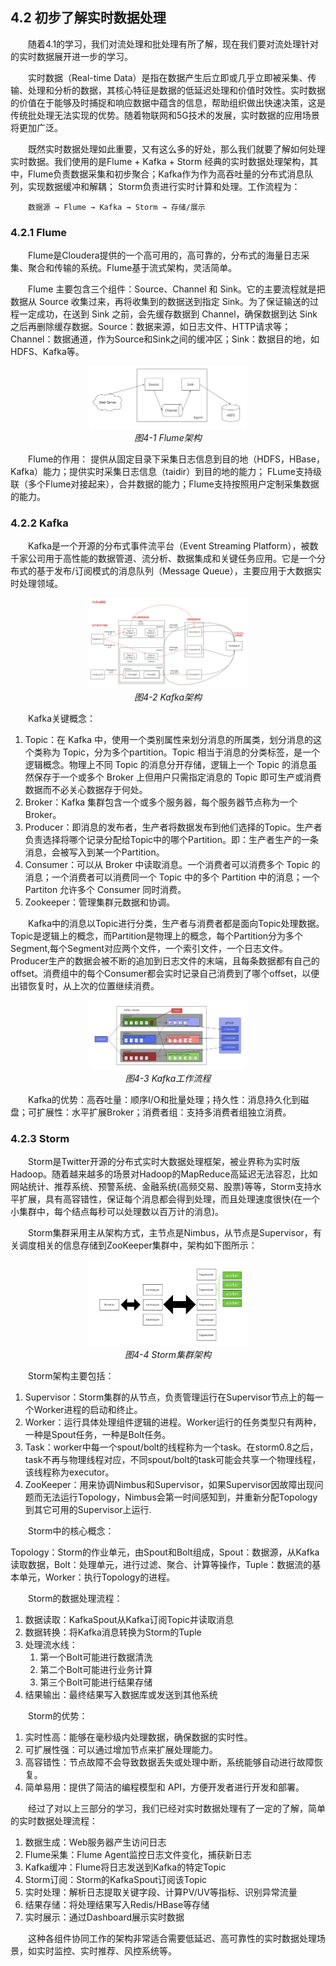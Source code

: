 ## 4.2 初步了解实时数据处理

&emsp;&emsp;随着4.1的学习，我们对流处理和批处理有所了解，现在我们要对流处理针对的实时数据展开进一步的学习。

&emsp;&emsp;实时数据（Real-time Data）是指在数据产生后立即或几乎立即被采集、传输、处理和分析的数据，其核心特征是数据的低延迟处理和价值时效性。实时数据的价值在于能够及时捕捉和响应数据中蕴含的信息，帮助组织做出快速决策，这是传统批处理无法实现的优势。随着物联网和5G技术的发展，实时数据的应用场景将更加广泛。

&emsp;&emsp;既然实时数据处理如此重要，又有这么多的好处，那么我们就要了解如何处理实时数据。我们使用的是Flume + Kafka + Storm 经典的实时数据处理架构，其中，Flume负责数据采集和初步聚合；Kafka作为作为高吞吐量的分布式消息队列，实现数据缓冲和解耦；
Storm负责进行实时计算和处理。工作流程为：

&emsp;&emsp;`数据源 → Flume → Kafka → Storm → 存储/展示`

### 4.2.1 Flume

&emsp;&emsp;Flume是Cloudera提供的一个高可用的，高可靠的，分布式的海量日志采集、聚合和传输的系统。Flume基于流式架构，灵活简单。

&emsp;&emsp;Flume 主要包含三个组件：Source、Channel 和 Sink。它的主要流程就是把数据从 Source 收集过来，再将收集到的数据送到指定 Sink。为了保证输送的过程一定成功，在送到 Sink 之前，会先缓存数据到 Channel，确保数据到达 Sink 之后再删除缓存数据。Source：数据来源，如日志文件、HTTP请求等；Channel：数据通道，作为Source和Sink之间的缓冲区；Sink：数据目的地，如HDFS、Kafka等。

<p align="center">
    <img src="/pic/4/4-1 Flume架构.png" width="50%">
    <br/>
    <em>图4-1 Flume架构</em>
</p>

&emsp;&emsp;Flume的作用：
提供从固定目录下采集日志信息到目的地（HDFS，HBase，Kafka）能力；提供实时采集日志信息（taidir）到目的地的能力；
FLume支持级联（多个Flume对接起来），合并数据的能力；Flume支持按照用户定制采集数据的能力。

### 4.2.2 Kafka

&emsp;&emsp;Kafka是一个开源的分布式事件流平台（Event Streaming Platform），被数千家公司用于高性能的数据管道、流分析、数据集成和关键任务应用。它是一个分布式的基于发布/订阅模式的消息队列（Message Queue），主要应用于大数据实时处理领域。

<p align="center">
    <img src="/pic/4/4-2 Kafka架构.png" width="50%">
    <br/>
    <em>图4-2 Kafka架构</em>
</p>

&emsp;&emsp;Kafka关键概念：

1. Topic：在 Kafka 中，使用一个类别属性来划分消息的所属类，划分消息的这个类称为 Topic，分为多个partition。Topic 相当于消息的分类标签，是一个逻辑概念。物理上不同 Topic 的消息分开存储，逻辑上一个 Topic 的消息虽然保存于一个或多个 Broker 上但用户只需指定消息的 Topic 即可生产或消费数据而不必关心数据存于何处。
2. Broker：Kafka 集群包含一个或多个服务器，每个服务器节点称为一个 Broker。
3. Producer：即消息的发布者，生产者将数据发布到他们选择的Topic。生产者负责选择将哪个记录分配给Topic中的哪个Partition。即：生产者生产的一条消息，会被写入到某一个Partition。
4. Consumer：可以从 Broker 中读取消息。一个消费者可以消费多个 Topic 的消息；一个消费者可以消费同一个 Topic 中的多个 Partition 中的消息；一个 Partiton 允许多个 Consumer 同时消费。
5. Zookeeper：管理集群元数据和协调。

&emsp;&emsp;Kafka中的消息以Topic进行分类，生产者与消费者都是面向Topic处理数据。Topic是逻辑上的概念，而Partition是物理上的概念，每个Partition分为多个Segment,每个Segment对应两个文件，一个索引文件，一个日志文件。Producer生产的数据会被不断的追加到日志文件的末端，且每条数据都有自己的offset。消费组中的每个Consumer都会实时记录自己消费到了哪个offset，以便出错恢复时，从上次的位置继续消费。

<p align="center">
    <img src="/pic/4/4-3 Kafka工作流程.png" width="50%">
    <br/>
    <em>图4-3 Kafka工作流程</em>
</p>

&emsp;&emsp;Kafka的优势：高吞吐量：顺序I/O和批量处理；持久性：消息持久化到磁盘；可扩展性：水平扩展Broker；消费者组：支持多消费者组独立消费。

### 4.2.3 Storm

&emsp;&emsp;Storm是Twitter开源的分布式实时大数据处理框架，被业界称为实时版Hadoop。随着越来越多的场景对Hadoop的MapReduce高延迟无法容忍，比如网站统计、推荐系统、预警系统、金融系统(高频交易、股票)等等，Storm支持水平扩展，具有高容错性，保证每个消息都会得到处理，而且处理速度很快(在一个小集群中，每个结点每秒可以处理数以百万计的消息)。

&emsp;&emsp;Storm集群采用主从架构方式，主节点是Nimbus，从节点是Supervisor，有关调度相关的信息存储到ZooKeeper集群中，架构如下图所示：

<p align="center">
    <img src="/pic/4/4-4 Storm集群架构.png" width="50%">
    <br/>
    <em>图4-4 Storm集群架构</em>
</p>

&emsp;&emsp;Storm架构主要包括：

1. Supervisor：Storm集群的从节点，负责管理运行在Supervisor节点上的每一个Worker进程的启动和终止。
2. Worker：运行具体处理组件逻辑的进程。Worker运行的任务类型只有两种，一种是Spout任务，一种是Bolt任务。
3. Task：worker中每一个spout/bolt的线程称为一个task。在storm0.8之后，task不再与物理线程对应，不同spout/bolt的task可能会共享一个物理线程，该线程称为executor。
4. ZooKeeper：用来协调Nimbus和Supervisor，如果Supervisor因故障出现问题而无法运行Topology，Nimbus会第一时间感知到，并重新分配Topology到其它可用的Supervisor上运行.

&emsp;&emsp;Storm中的核心概念：

Topology：Storm的作业单元，由Spout和Bolt组成，Spout：数据源，从Kafka读取数据，Bolt：处理单元，进行过滤、聚合、计算等操作，Tuple：数据流的基本单元，Worker：执行Topology的进程。

&emsp;&emsp;Storm的数据处理流程：

1. 数据读取：KafkaSpout从Kafka订阅Topic并读取消息
2. 数据转换：将Kafka消息转换为Storm的Tuple
3. 处理流水线：
    1. 第一个Bolt可能进行数据清洗
    2. 第二个Bolt可能进行业务计算
    3. 第三个Bolt可能进行结果存储
4. 结果输出：最终结果写入数据库或发送到其他系统

&emsp;&emsp;Storm的优势：

1. 实时性高：能够在毫秒级内处理数据，确保数据的实时性。
2. 可扩展性强：可以通过增加节点来扩展处理能力。
3. 高容错性：节点故障不会导致数据丢失或处理中断，系统能够自动进行故障恢复。
4. 简单易用：提供了简洁的编程模型和 API，方便开发者进行开发和部署。

&emsp;&emsp;经过了对以上三部分的学习，我们已经对实时数据处理有了一定的了解，简单的实时数据处理流程：

1. 数据生成：Web服务器产生访问日志
2. Flume采集：Flume Agent监控日志文件变化，捕获新日志
3. Kafka缓冲：Flume将日志发送到Kafka的特定Topic
4. Storm订阅：Storm的KafkaSpout订阅该Topic
5. 实时处理：解析日志提取关键字段、计算PV/UV等指标、识别异常流量
6. 结果存储：将处理结果写入Redis/HBase等存储
7. 实时展示：通过Dashboard展示实时数据

&emsp;&emsp;这种各组件协同工作的架构非常适合需要低延迟、高可靠性的实时数据处理场景，如实时监控、实时推荐、风控系统等。
